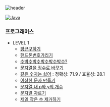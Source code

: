 ![header](https://capsule-render.vercel.app/api?&height=260&color=auto&text=알고리즘문제풀이&animation=fadeIn&fontColor=000000)

[![Java](https://img.shields.io/badge/Java-007396?style=flat-square&logo=Java&logoColor=white)](#)

### 프로그래머스
- LEVEL 1
  - [평균구하기](src/Solution.java)
  - [핸드폰번호가리기](src/PhoneMaskingSolution.java)
  - [수박수박수박수박수박수?](src/RepeatWordSolution.java)
  - [문자열을 정수로 바꾸기](src/TransitionSolution.java)
  - [같은 숫자는 싫어](src/DistinctNumber.java) :  정확성: 71.9 / 효율성: 28.1
  - [이상한 문자 만들기](src/LetterCase.java)
  - [문자열 내 p와 y의 개수](src/Comparison.java)
  - [문자열 자르기](src/MiddleLetter.java)
  - [제일 작은 수 제거하기](src/SmallNumber.java)